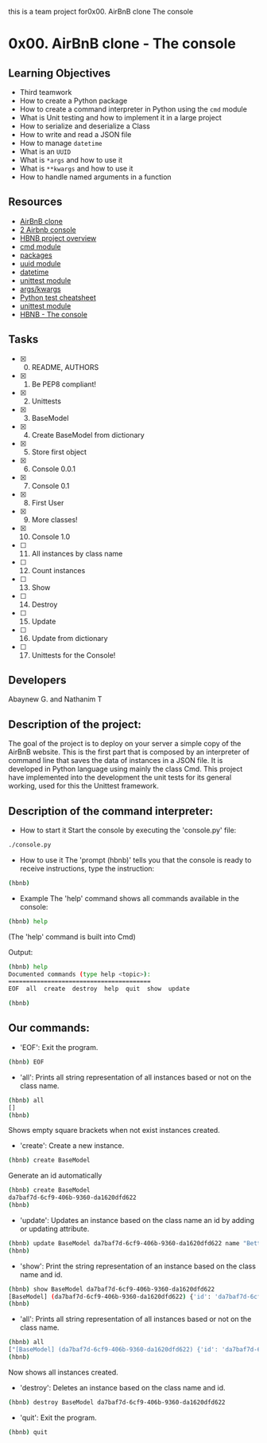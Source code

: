 this is a team project for0x00. AirBnB clone  The console
# 0x00. AirBnB clone - The console
## Learning Objectives
* Third teamwork
* How to create a Python package
* How to create a command interpreter in Python using the ```cmd``` module
* What is Unit testing and how to implement it in a large project
* How to serialize and deserialize a Class
* How to write and read a JSON file
* How to manage ```datetime```
* What is an ```UUID```
* What is ```*args``` and how to use it
* What is ```**kwargs``` and how to use it
* How to handle named arguments in a function

## Resources
* [AirBnB clone](https://intranet.hbtn.io/concepts/74)
* [2 Airbnb console](https://www.youtube.com/watch?v=jeJwRB33YNg&feature=youtu.be)
* [HBNB project overview](https://www.youtube.com/watch?v=E12Xc3H2xqo&feature=youtu.be)
* [cmd module](https://docs.python.org/3.4/library/cmd.html)
* [packages](https://intranet.hbtn.io/concepts/66)
* [uuid module](https://docs.python.org/3.4/library/uuid.html)
* [datetime](https://docs.python.org/3.4/library/datetime.html)
* [unittest module](https://docs.python.org/3.4/library/unittest.html#module-unittest)
* [args/kwargs](https://pythontips.com/2013/08/04/args-and-kwargs-in-python-explained/)
* [Python test cheatsheet](https://www.pythonsheets.com/notes/python-tests.html)
* [unittest module](https://docs.python.org/3.4/library/unittest.html#module-unittest)
* [HBNB - The console](https://www.youtube.com/watch?v=p00ES-5K4C8&feature=youtu.be)

## Tasks
* [x] 0. README, AUTHORS
* [x] 1. Be PEP8 compliant!
* [x] 2. Unittests
* [x] 3. BaseModel
* [x] 4. Create BaseModel from dictionary
* [x] 5. Store first object
* [x] 6. Console 0.0.1
* [x] 7. Console 0.1
* [x] 8. First User
* [x] 9. More classes!
* [x] 10. Console 1.0
* [ ] 11. All instances by class name
* [ ] 12. Count instances
* [ ] 13. Show
* [ ] 14. Destroy
* [ ] 15. Update
* [ ] 16. Update from dictionary
* [ ] 17. Unittests for the Console!

## Developers
Abaynew G. and Nathanim T
## Description of the project:
The goal of the project is to deploy on your server a simple copy of the AirBnB website.
This is the first part that is composed by an interpreter of command line that saves the data of instances in a JSON file. It is developed in Python language using mainly the class Cmd.
This project have implemented into the development the unit tests for its general working, used for this the Unittest framework.

## Description of the command interpreter:
- How to start it
Start the console by executing the 'console.py' file:
```bash
./console.py
```
- How to use it
The 'prompt (hbnb)' tells you that the console is ready to receive instructions, type the instruction:
```bash
(hbnb) 
```
- Example
The 'help' command shows all commands available in the console:
```bash
(hbnb) help
```
(The 'help' command is built into Cmd)

Output:
```bash
(hbnb) help
Documented commands (type help <topic>):
========================================
EOF  all  create  destroy  help  quit  show  update

(hbnb) 
```
## Our commands:

- 'EOF': Exit the program.
```bash
(hbnb) EOF
```
- 'all': Prints all string representation of all instances based or not on the class name.
```bash
(hbnb) all
[]
(hbnb) 
```
Shows empty square brackets when not exist instances created.

- 'create': Create a new instance.
```bash
(hbnb) create BaseModel
```
Generate an id automatically
```bash
(hbnb) create BaseModel
da7baf7d-6cf9-406b-9360-da1620dfd622
(hbnb) 
```

- 'update': Updates an instance based on the class name an id by adding or updating attribute.
```bash
(hbnb) update BaseModel da7baf7d-6cf9-406b-9360-da1620dfd622 name "Betty"
(hbnb) 
```

- 'show': Print the string representation of an instance based on the class name and id.
```bash
(hbnb) show BaseModel da7baf7d-6cf9-406b-9360-da1620dfd622
[BaseModel] (da7baf7d-6cf9-406b-9360-da1620dfd622) {'id': 'da7baf7d-6cf9-406b-9360-da1620dfd622', 'updated_at': datetime.datetime(2020, 2, 20, 16, 50, 19, 303808), 'created_at': datetime.datetime(2020, 2, 20, 16, 50, 19, 303779), 'name': 'Betty'}
(hbnb) 
```
- 'all': Prints all string representation of all instances based or not on the class name.
```bash
(hbnb) all
["[BaseModel] (da7baf7d-6cf9-406b-9360-da1620dfd622) {'id': 'da7baf7d-6cf9-406b-9360-da1620dfd622', 'updated_at': datetime.datetime(2020, 2, 20, 16, 50, 19, 303808), 'created_at': datetime.datetime(2020, 2, 20, 16, 50, 19, 303779), 'name': 'Betty'}", "[BaseModel] (3e33d99d-ae43-4a9c-b2aa-e2c58b2122af) {'id': '3e33d99d-ae43-4a9c-b2aa-e2c58b2122af', 'updated_at': datetime.datetime(2020, 2, 20, 16, 51, 45, 868183), 'created_at': datetime.datetime(2020, 2, 20, 16, 51, 45, 868098)}", "[BaseModel] (6a29fe15-856c-49ab-9774-1637b1f07d8c) {'id': '6a29fe15-856c-49ab-9774-1637b1f07d8c', 'updated_at': datetime.datetime(2020, 2, 20, 16, 51, 55, 606952), 'created_at': datetime.datetime(2020, 2, 20, 16, 51, 55, 606919)}", "[BaseModel] (6ec48ab4-cf1e-44ca-966c-103d454567c2) {'id': '6ec48ab4-cf1e-44ca-966c-103d454567c2', 'updated_at': datetime.datetime(2020, 2, 20, 16, 51, 48, 63180), 'created_at': datetime.datetime(2020, 2, 20, 16, 51, 48, 63146)}"]
(hbnb) 
```
Now shows all instances created.

- 'destroy': Deletes an instance based on the class name and id.
```bash
(hbnb) destroy BaseModel da7baf7d-6cf9-406b-9360-da1620dfd622
```
- 'quit': Exit the program.
```bash
(hbnb) quit
```
